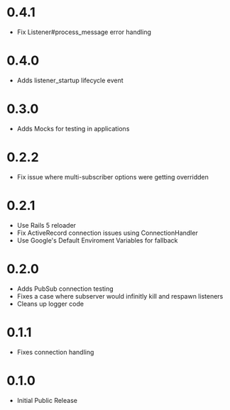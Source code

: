 # 0.4.1
- Fix Listener#process_message error handling

# 0.4.0
- Adds listener_startup lifecycle event

# 0.3.0
- Adds Mocks for testing in applications

# 0.2.2
- Fix issue where multi-subscriber options were getting overridden

# 0.2.1
- Use Rails 5 reloader
- Fix ActiveRecord connection issues using ConnectionHandler
- Use Google's Default Enviroment Variables for fallback

# 0.2.0
- Adds PubSub connection testing
- Fixes a case where subserver would infinitly kill and respawn listeners
- Cleans up logger code

# 0.1.1
- Fixes connection handling

# 0.1.0
- Initial Public Release